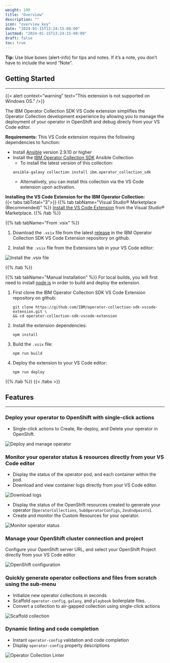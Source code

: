 ```yaml
---
weight: 100
title: "Overview"
description: ""
icon: "overview_key"
date: "2024-01-15T13:24:15-08:00"
lastmod: "2024-01-15T13:24:15-08:00"
draft: false
toc: true
---
```

<div class="alert alert-block alert-info">
<b>Tip:</b> Use blue boxes (alert-info) for tips and notes. 
If it’s a note, you don’t have to include the word “Note”.
</div>

## Getting Started
---
{{< alert context="warning" text="This extension is not supported on Windows OS." />}}

The IBM Operator Collection SDK VS Code extension simplifies the Operator Collection development experience by allowing you to manage the deployment of your operator in OpenShift and debug direcly from your VS Code editor.

**Requirements:** This VS Code extension requires the following dependencies to function:
* Install [Ansible](https://docs.ansible.com/ansible/latest/installation_guide/intro_installation.html) version 2.9.10 or higher
* Install the [IBM Operator Collection SDK](https://galaxy.ansible.com/ui/repo/published/ibm/operator_collection_sdk/) Ansible Collection
    * To install the latest version of this collection:
    ```
    ansible-galaxy collection install ibm.operator_collection_sdk
    ```
    * Alternatively, you can install this collection via the VS Code extension upon activation.

**Installing the VS Code Extension for the IBM Operator Collection:**\
{{< tabs tabTotal="3">}}
{{% tab tabName="Visual Studio® Marketplace (Recommended)" %}}
[Install the VS Code Extension](https://marketplace.visualstudio.com/items?itemName=IBM.operator-collection-sdk) from the Visual Studio® Marketplace.
{{% /tab %}}

{{% tab tabName="From .vsix" %}}

1. Download the `.vsix` file from the latest [release](https://github.com/IBM/operator-collection-sdk-vscode-extension/releases) in the IBM Operator Collection SDK VS Code Extension repository on github.

2. Install the `.vsix` file from the Extensions tab in your VS Code editor:

![Install the .vsix file](images/vs-code-extension/install-from-vsix.png)

{{% /tab %}}

{{% tab tabName="Manual Installation" %}}
For local builds, you will first need to install [node js](https://nodejs.org/en) in order to build and deploy the extension.
1. First clone the IBM Operator Collection SDK VS Code Extension repository on github:
    ```
    git clone https://github.com/IBM/operator-collection-sdk-vscode-extension.git \
    && cd operator-collection-sdk-vscode-extension
    ```
2. Install the extension dependencies:
    ```
    npm install
    ```
3. Build the `.vsix` file:
    ```
    npm run build
    ```
4. Deploy the extension to your VS Code editor:
    ```
    npm run deploy
    ```
{{% /tab %}}
{{< /tabs >}}

## Features
---

### Deploy your operator to OpenShift with single-click actions

- Single-click actions to Create, Re-deploy, and Delete your operator in OpenShift.

![Deploy and manage operator](images/vs-code-extension/oc-sdk-actions.png)

### Monitor your operator status & resources directly from your VS Code editor

- Display the status of the operator pod, and each container within the pod.
- Download and view container logs directly from your VS Code editor.

![Download logs](images/vs-code-extension/oc-sdk-download-logs.gif)

- Display the status of the OpenShift resources created to generate your operator (`OperatorCollections`, `SubOperatorConfigs`, `ZosEndpoints`).
- Create and monitor the Custom Resources for your operator.

![Monitor operator status](images/vs-code-extension/oc-sdk-view-create-resources.gif)

### Manage your OpenShift cluster connection and project

Configure your OpenShift server URL, and select your OpenShift Project directly from your VS Code editor

![OpenShift configuration](images/vs-code-extension/oc-cluster-login-url-and-token.gif)

### Quickly generate operator collections and files from scratch using the sub-menu

- Initialize new operator collections in seconds
- Scaffold `operator-config`, `galaxy`, and `playbook` boilerplate files.
- Convert a collection to air-gapped collection using single-click actions

![Scaffold collection](images/vs-code-extension/oc-sdk-scaffold-collection.gif)

### Dynamic linting and code completion

- Instant `operator-config` validation and code completion
- Display `operator-config` property descriptions

![Operator Collection Linter](images/vs-code-extension/oc-sdk-vs-code-linter.gif)
